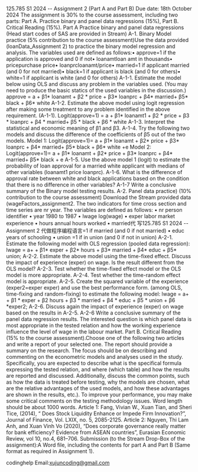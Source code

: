 125.785 S1 2024 -- Assignment 2 (Part A and Part B) Due date: 18th October 2024 The assignment is 30% to the course assessment, including two parts: Part A. Practice binary and panel data regressions (15%), Part B. Critical Reading (15%). Part A Practice binary and panel data regressions (Head start codes of SAS are provided in Stream) A-1. Binary Model practice (5% contribution to the course assessment)Use the data provided (loanData_Assignment 2) to practice the binary model regression and analysis. The variables used are defined as follows:•      approve=1 if the application is approved and 0 if not•      loanamtloan amt in thousands•      pricepurchase price•      loanprcloanamt/price•      married=1 if applicant married (and 0 for not married)•      black=1 if applicant is black (and 0 for others)• white=1 if applicant is white (and 0 for others) A-1-1. Estimate the model below using OLS and discuss any problem in the variables used. (You may need to produce the basic statics of the used variables in the discussion.) approve = a + β1* loanamt +  β2  *  price + β3*  loanprc + β4* married+  β5* black + β6* white A-1-2. Estimate the above model using logit regression after making some treatment to any problem identified in the above requirement. (A-1-1). Logit(approve=1) = a + β1* loanamt1 + β2  *  price + β3  *  loanprc + β4  * married+  β5  * black + β6  * white A-1-3. Interpret the statistical and economic meaning of β1  and β3. A-1-4. Try the following two models and discuss the difference of the coefficients of β5  out of the two models. Model 1: Logit(approve=1)= a + β1* loanamt +  β2*  price + β3*  loanprc + β4* married+  β5* black + β6* white +e Model 2: Logit(approve=1)= a + β1* loanamt +  β2*  price + β3*  loanprc + β4* married+  β5* black + e A-1-5. Use the above model 1 (logit) to estimate the probability of loan approval for a married white applicant with medians of other variables (loanamt1 price  loanprc). A-1-6. What is the difference of approval rate between white and black applications based on the condition that there is no difference in other variables? A-1-7 Write a conclusive summary of the Binary model testing results. A-2. Panel data practice) (10% contribution to the course assessment) Download the Stream provided data (wageFactors_assignment2. The two indicators for time cross section and time series are nr year. The variables are defined as follows: •      nr person identifier • year 1980 to 1987 • lwage log(wage) • exper labor market experience • hours annual hours worked • married代 写125.785 S1 2024 -- Assignment 2 代做程序编程语言=1 if married (and 0 if not married) • educ years of schooling • union =1 if in union (and 0 if not in union) A-2-1. Estimate the following model with OLS regression (pooled data regression): lwage = a+ + β1* exper + β2* hours + β3* married + β4* educ + β5* union; A-2-2. Estimate the above model using the time-fixed effect. Discuss the impact of experience (exper) on wage. Is the result different from the OLS model? A-2-3. Test whether the time-fixed effect model or the OLS model is more appropriate. A-2-4. Test whether the time-random effect model is appropriate. A-2-5. Create the squared variable of the experience (exper2=exper exper) and use the best performance form. (among OLS, time-fixing and random-fixing) to estimate the following model: lwage = a+ + β1 * exper + β2 hours + β3 * married + β4 * educ + β5 * union  + β6  *exper2; A-2-6. Discuss again the impact of experience (exper) on wage based on the results in A-2-5. A-2-6 Write a conclusive summary of the panel data regression results. The interested question is which panel data is most appropriate in the tested relation and how the working experience influence the level of wage in the labour market. Part B. Critical Reading (15% to the course assessment).Choose one of the following two articles and write a report of your selected one. The report should provide a summary on the research. The focus should be on describing and commenting on the econometric models and analyses used in the study. Specifically, you are expected to describe what is the specifical formula expressing the tested relation, and where (which table) and how the results are  reported and discussed. Additionally, discuss the common points, such as how the  data  is treated before testing, why the models are chosen, what are the relative advantages of the used models, and how these advantages are shown in the results, etc.). To improve your performance, you may make some critical comments on the testing methodology issues. Word length should be about 1000 words. Article 1: Fang, Vivian W., Xuan Tian, and Sheri Tice, (2014), “ Does Stock Liquidity Enhance or Impede Firm Innovation?”, Journal of Finance, Vol. LXIX, no. 5, 2085-2125. Article 2: Nguyen, Thi Lam Anh, and Xuan Vinh Vo (2020), “Does corporate governance really matter for bank efficiency? Evidence from ASEAN countries”, Eurasian Economic Review, vol 10, no.4, 681–706. Submission (to the Stream Drop-Box of the assignment):A Word file, including the contents for part A and Part B (Same format as required in Assignment 1).


codinghelp Email:xujuncoding@gmail.com
